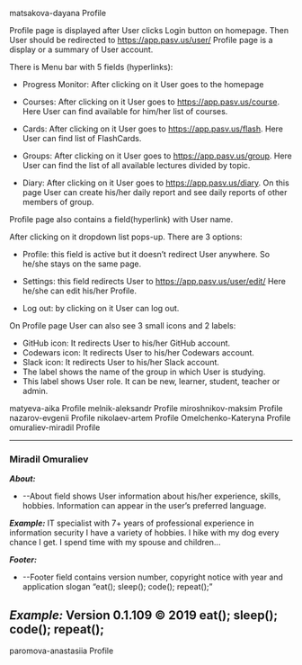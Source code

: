 matsakova-dayana	Profile

Profile page is displayed after User clicks Login button on homepage.
Then User should be redirected to https://app.pasv.us/user/
Profile page is a display or a summary of User account.

There is Menu bar with 5 fields (hyperlinks):
* Progress Monitor: 
After clicking on it User goes to the homepage

* Courses:
After clicking on it User goes to https://app.pasv.us/course. 
Here User can find available for him/her list of courses.

* Cards:
After clicking on it User goes to https://app.pasv.us/flash.
Here User can find list of FlashCards.

* Groups:
After clicking on it User goes to https://app.pasv.us/group.
Here User can find the list of all available lectures divided by topic.

* Diary:
After clicking on it User goes to https://app.pasv.us/diary.
On this page User can create his/her daily report and 
see daily reports of other members of group.

Profile page also contains a field(hyperlink) with User name.

After clicking on it dropdown list pops-up. There are 3 options:

* Profile: this field is active but it doesn’t redirect User anywhere. 
So he/she stays on the same page.

* Settings: this field redirects User to https://app.pasv.us/user/edit/ 
Here he/she can edit his/her Profile.

* Log out: by clicking on it User can log out. 

On Profile page User can also see 3 small icons and 2 labels:
* GitHub icon:
It redirects User to his/her GitHub account.
* Codewars icon:
It redirects User to his/her Codewars account.
* Slack icon:
It redirects User to his/her Slack account.
* The label shows the name of the group in which User is studying.
* This label shows User role. It can be new, learner, student, teacher or admin.

matyeva-aika	Profile
melnik-aleksandr	Profile
miroshnikov-maksim	Profile
nazarov-evgenii	Profile
nikolaev-artem	Profile
Omelchenko-Kateryna	Profile
omuraliev-miradil	Profile

-------------------------------------------------------------------
### Miradil Omuraliev

***About:***
* --About field shows User information about his/her experience, skills, hobbies. 
Information can appear in the user’s preferred language.

***Example:***
IT specialist with 7+ years of professional experience in information security
I have a variety of hobbies. I hike with my dog every chance I get. I spend time with my spouse and children...

***Footer:***
* --Footer field contains version number, copyright notice with year and application slogan “eat(); sleep(); code(); repeat();” 

***Example:***
Version 0.1.109
© 2019 eat(); sleep(); code(); repeat();
--------------------------------------------------------------------


paromova-anastasiia	Profile